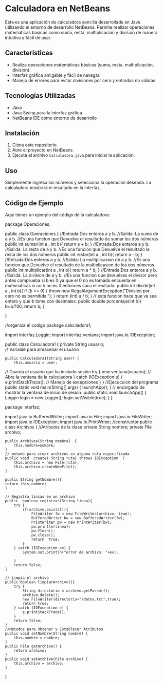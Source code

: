 # Calculadora en NetBeans

Esta es una aplicación de calculadora sencilla desarrollada en Java utilizando el entorno de desarrollo NetBeans. Permite realizar operaciones matemáticas básicas como suma, resta, multiplicación y división de manera intuitiva y fácil de usar.

## Características
- Realiza operaciones matemáticas básicas (suma, resta, multiplicación, división).
- Interfaz gráfica amigable y fácil de navegar.
- Manejo de errores para evitar divisiones por cero y entradas no válidas.

## Tecnologías Utilizadas
- Java
- Java Swing para la interfaz gráfica
- NetBeans IDE como entorno de desarrollo

## Instalación
1. Clona este repositorio.
2. Abre el proyecto en NetBeans.
3. Ejecuta el archivo `Calculadora.java` para iniciar la aplicación.

## Uso
Simplemente ingresa los números y selecciona la operación deseada. La calculadora mostrará el resultado en la interfaz.

## Código de Ejemplo

Aquí tienes un ejemplo del código de la calculadora:




package Operaciones;

public class Operaciones {
   //Entrada:Dos enteros a y b.
//Salida: La suma de a y b.
//Es una funcion que Devuelve el resultado de sumar los dos números
    public int sumar(int a , int b){
        return a + b;
    }
    //Entrada:Dos enteros a y b.
//Salida: La resta de a y b.
//Es una funcion que Devuelve el resultado la resta de los dos números
    public int restar(int a , int b){
        return a - b;
    }
    //Entrada:Dos enteros a y b.
//Salida: La multiplicasion de a y b.
//Es una funcion que Devuelve el resultado de la multiplicasion de los dos números
    public int multiplicar(int a , int b){
        return a * b;
    }
    //Entrada:Dos enteros a y b.
//Salida: La division de a y b.
//Es una funcion que devuelves el divisor pero antes comprueba si b es 0 ya que el 0 no es tomado encuenta en matematicas si no b no es 0 entonces saca el reultado.
    public int dividir(int a , int b){
        if (b == 0) {
            throw new IllegalArgumentException("División por cero no es permitida.");
        }
        return (int) a / b;
    }
    // esta funcion hace que ve sea entero y que b tome con desimales:
    public double porcentaje(int b){
        b=b/100;
        return b;
    }
    
}




//organiza el codigo
package calculadora1;

import interfaz.Loggin;
import interfaz.ventana;
import java.io.IOException;

public class Calculadora1 {
    private String usuario;  
// Variable para almacenar el usuario

    public Calculadora1(String user) {
        this.usuario = user;  
// Guarda el usuario que ha iniciado sesión
        try {
            new ventana(usuario); 
// Abre la ventana de la calculadora
        } catch (IOException e) {
            e.printStackTrace(); 
// Manejo de excepciones
        }
    }
//Ejecucuion del programa
    public static void main(String[] args) {
        launchApp();
    }
// encargado de mostrar la ventana de inicio de sesion.
    public static void launchApp() {
        Loggin login = new Loggin();
        login.setVisible(true);
    }
}





package interfaz;

import java.io.BufferedWriter;
import java.io.File;
import java.io.FileWriter;
import java.io.IOException;
import java.io.PrintWriter;
//constructor
public class Archivos  {
    //Atributos de la clase
    private String nombre;
    private File archivo;

    public Archivos(String nombre)  {
        this.nombre=nombre;      
    }
    // metodo para crear archivos en alguna ruta especificada
    public void  create( String ruta) throws IOException  {
        this.archivo = new File(ruta);
        this.archivo.createNewFile();        
    }
 
    public String getNombre(){
    return this.nombre;
    }
    
    // Registra linias en un archivo
    public  boolean registrar(String linea){
        try {
            if(archivo.exists()){
                FileWriter fw = new FileWriter(archivo, true);
                BufferedWriter bw = new BufferedWriter(fw);
                PrintWriter pw = new PrintWriter(bw);
                pw.println(linea);
                pw.flush();
                pw.close();
                return  true;
            }
        } catch (IOException ex) {
            System.out.println("error de archivo: "+ex);
               
        }
        return false;
    }
    
    // Limpia el archivo 
    public boolean limpiarArchivo(){
        try {
            String directorio = archivo.getParent();
            archivo.delete();
            new FileWriter(directorio+"/datos.txt",true);
            return true;
        } catch (IOException e) {
            e.printStackTrace();
        }
        return false;
    }
    //Métodos para Obtener y Establecer Atributos
    public void setNombre(String nombre) {
        this.nombre = nombre;
    }
    public File getArchivo() {
        return archivo;
    }
    public void setArchivo(File archivo) {
        this.archivo = archivo;
    }
}
